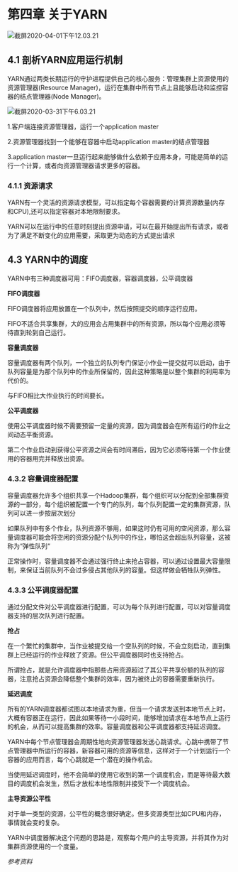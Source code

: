 # 第四章 关于YARN



![截屏2020-04-01下午12.03.21](/Users/denakira/Desktop/myworkspace/note/hadoop权威指南/picture/截屏2020-04-01下午12.03.21.png)

## 4.1 剖析YARN应用运行机制

YARN通过两类长期运行的守护进程提供自己的核心服务：管理集群上资源使用的资源管理器(Resource Manager)，运行在集群中所有节点上且能够启动和监控容器的结点管理器(Node Manager)。

![截屏2020-03-31下午6.03.21](/Users/denakira/Desktop/myworkspace/note/hadoop权威指南/picture/截屏2020-03-31下午6.03.21.png)

1.客户端连接资源管理器，运行一个application master

2.资源管理器找到一个能够在容器中启动application master的结点管理器

3.application master一旦运行起来能够做什么依赖于应用本身，可能是简单的运行一个计算，或者向资源管理器请求更多的容器。

### 4.1.1 资源请求

YARN有一个灵活的资源请求模型，可以指定每个容器需要的计算资源数量(内存和CPU),还可以指定容器对本地限制要求。

YARN可以在运行中的任意时刻提出资源申请，可以在最开始提出所有请求，或者为了满足不断变化的应用需要，采取更为动态的方式提出请求

## 4.3 YARN中的调度

YARN中有三种调度器可用：FIFO调度器，容器调度器，公平调度器

**FIFO调度器**

FIFO调度器将应用放置在一个队列中，然后按照提交的顺序运行应用。

FIFO不适合共享集群，大的应用会占用集群中的所有资源，所以每个应用必须等待直到轮到自己运行。

**容量调度器**

容量调度器有两个队列，一个独立的队列专门保证小作业一提交就可以启动，由于队列容量是为那个队列中的作业所保留的，因此这种策略是以整个集群的利用率为代价的。

与FIFO相比大作业执行的时间要长。

**公平调度器**

使用公平调度器时候不需要预留一定量的资源，因为调度器会在所有运行的作业之间动态平衡资源。

第二个作业启动到获得公平资源之间会有时间滞后，因为它必须等待第一个作业使用的容器用完并释放出资源。

### 4.3.2 容量调度器配置

容量调度器允许多个组织共享一个Hadoop集群，每个组织可以分配到全部集群资源的一部分，每个组织被配置一个专门的队列，每个队列配置一定的集群资源，队列可以进一步按层次划分

如果队列中有多个作业，队列资源不够用，如果这时仍有可用的空闲资源，那么容量调度器可能会将空闲的资源分配个队列中的作业，哪怕这会超出队列容量，这被称为“弹性队列“

正常操作时，容量调度器不会通过强行终止来抢占容器，可以通过设置最大容量限制，来保证当前队列不会过多侵占其他队列的容量。但这样做会牺牲队列弹性。

### 4.3.3 公平调度器配置

通过分配文件对公平调度器进行配置，可以为每个队列进行配置，可以对容量调度器支持的层次队列进行配置。

**抢占**

在一个繁忙的集群中，当作业被提交给一个空队列的时候，不会立刻启动，直到集群上已经运行的作业释放了资源。但公平调度器同时也支持抢占。

所谓抢占，就是允许调度器中指那些占用资源超过了其公平共享份额的队列的容器，注意抢占资源会降低整个集群的效率，因为被终止的容器需要重新执行。

**延迟调度**

所有的YARN调度器都试图以本地请求为重，但当一个请求发送到本地节点上时，大概有容器正在运行，因此如果等待一小段时间，能够增加请求在本地节点上运行的机会，从而可以提高集群的效率。容量调度器和公平调度器都支持延迟调度。

YARN中每个节点管理器会周期性地向资源管理器发送心跳请求。心跳中携带了节点管理器中所运行的容器，新容器可用的资源等信息，这样对于一个计划运行一个容器的应用而言，每个心跳就是一个潜在的操作机会。

当使用延迟调度时，他不会简单的使用它收到的第一个调度机会，而是等待最大数目的调度机会发生，然后才放松本地性限制并接受下一个调度机会。

**主导资源公平性**

对于单一类型的资源，公平性的概念很好确定。但多资源类型比如CPU和内存，事情就会变的复杂。

YARN中调度器解决这个问题的思路是，观察每个用户的主导资源，并将其作为对集群资源使用的一个度量。



*参考资料*

[1]: https://blog.csdn.net/weixin_42129080/article/details/80754745

